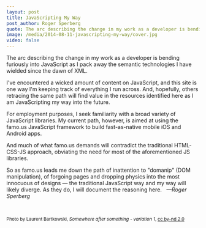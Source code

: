 ```yaml
---
layout: post
title: JavaScripting My Way
post_author: Roger Sperberg
quote: The arc describing the change in my work as a developer is bending furiously into JavaScript
image: /media/2014-08-11-javascripting-my-way/cover.jpg
video: false
---
```


<!--  {% include image.html url="/media/2014-02-26-hello-cosette/cosette.jpg" width="100%" description="Amanda Seyfried as Cosette on the 2012 movie." %}  -->
<!--  img src="{{ site.baseurl }}public/somewhere_after_something.jpg" alt="The quays of Bordeaux are the ways landscaped banks of the Garonne." /  -->

The arc describing the change in my work as a developer is bending furiously into JavaScript as I pack away the semantic technologies I have wielded since the dawn of XML.

I've encountered a wicked amount of content on JavaScript, and this site is one way I'm keeping track of everything I run across. And, hopefully, others retracing the same path will find value in the resources identified here as I am JavaScripting my way into the future.

For employment purposes, I seek familiarity with a broad variety of JavaScript libraries. My current path, however, is aimed at using the famo.us JavaScript framework to build fast-as-native mobile iOS and Android apps.

And much of what famo.us demands will contradict the traditional HTML-CSS-JS approach, obviating the need for most of the aforementioned JS libraries.

So as famo.us leads me down the path of inattention to "domanip" (DOM manipulation), of forgoing pages and dropping physics into the most innocuous of designs  — the traditional JavaScript way and my way will likely diverge. As they do, I will document the reasoning here. &nbsp; *—Roger Sperberg*

<p>&nbsp; </p>

<small><a href="https://www.flickr.com/photos/52152287@N04/8438708515/in/set-72157625032282999" style="text-decoration:none;">Photo</a> by Laurent Bartkowski, <em>Somewhere after something - variation 1</em>, <a href="https://creativecommons.org/licenses/by-nd/2.0/">cc by-nd 2.0</a>